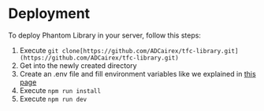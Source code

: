 # Deployment

To deploy Phantom Library in your server, follow this steps:

1. Execute `git clone[https://github.com/ADCairex/tfc-library.git](https://github.com/ADCairex/tfc-library.git)`
2. Get into the newly created directory
3. Create an .env file and fill environment variables like we explained in [this page](Environment%2039eea5ab6ead4839bd0a1cc813b428ba.md) 
4. Execute `npm run install`
5. Execute `npm run dev`